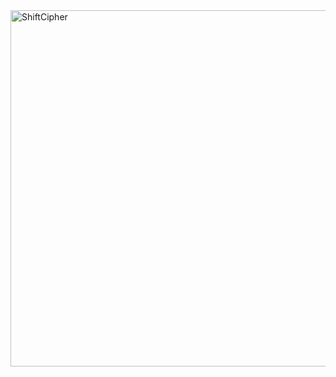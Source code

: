 <img width="570" alt="ShiftCipher" src="https://user-images.githubusercontent.com/74724639/134152476-21699f57-8e53-4bb2-9a41-411b63393e76.png">
